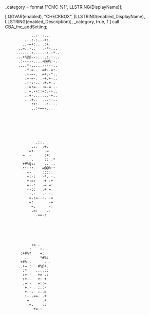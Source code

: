 _category = format ["CMC %1", LLSTRING(DisplayName)];

[
    QGVAR(enabled),
    "CHECKBOX",
    [LLSTRING(enabled_DisplayName), LLSTRING(enabled_Description)],
    _category,
    true,
    1
] call CBA_fnc_addSetting;





                                      
                ..:--:...             
             ...:-:..-+:.             
            ..-=+:.. .:+.             
          ..=..-..   .-*-...          
         .....:.:.....-:.:*..         
         ...+%@@--.....:.:...         
          .:-----....+@@%:-.          
          ....*-.....-----..          
             .*-=-. .=#..=:.          
             .+-=-. .=+.-*..          
             .+-=-. .-+.+-..          
             .--:-.. :+.+:.           
             .:=:=...:=.=-..          
             .:=.-+::=:.-+..          
             ..+-.......-+..          
             ...+..  ...--..          
                :+:....:-...          
                ..:+==-...            
                                      





                                      
                  .::.                
                .:.  :+.              
              :=+.    .=              
            =  -      :+:             
              . .     :: :*           
            +#%@::    .. ..           
           .:::::.   =@@%::           
              +-     :::::            
              +:-:   -*. -.           
              +:=:   -+ :+            
              =--:   -= =:            
              --::   .+ =.            
              .-.-   .- -:            
              .=.:=..-. -=            
               =:       -=            
                =.      -:            
                .=:    .:             
                  .==-:               
                                      




                                                                        
                :=-.              
              .:    +.            
           :+#%*    =:            
             ..     *#%:          
           +#%:.      . .         
          ..+=.:   #%@+.          
            :*    ....::          
            :+:-   += .:          
            :+--   +: +           
            .=:-   =::=           
             +.-   :::-           
             +.-.  :..=           
             :- .==. .+           
              =      .+           
              .=.    ::           
                -+=-:             
                                  